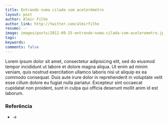 ```yaml
---
title: Entrando numa cilada com acelerômetro
layout: post
author: Almir Filho
author_link: http://twitter.com/almirfilho
resumo: --
image: images/posts/2012-09-25-entrando-numa-cilada-com-acelerometro.jpg
tags:
keywords:
comments: false
---
```


Lorem ipsum dolor sit amet, consectetur adipisicing elit, sed do eiusmod
tempor incididunt ut labore et dolore magna aliqua. Ut enim ad minim veniam,
quis nostrud exercitation ullamco laboris nisi ut aliquip ex ea commodo
consequat. Duis aute irure dolor in reprehenderit in voluptate velit esse
cillum dolore eu fugiat nulla pariatur. Excepteur sint occaecat cupidatat non
proident, sunt in culpa qui officia deserunt mollit anim id est laborum.

<aside class="fonte">
    <h3>Referência</h3>
    <ul>
        <li>→<a href="" alt="" title=""></a></li>
    </ul>
</aside>